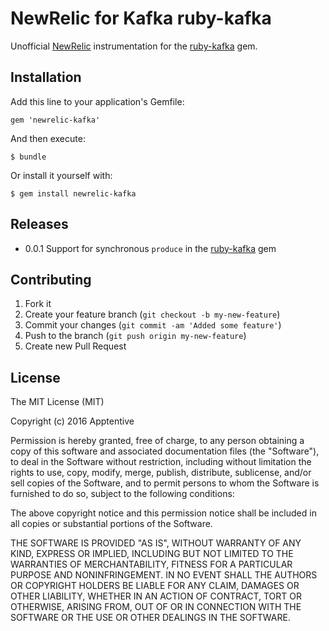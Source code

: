 # NewRelic for Kafka ruby-kafka

Unofficial [NewRelic](http://newrelic.com/) instrumentation for the
[ruby-kafka](https://github.com/zendesk/ruby-kafka) gem.

## Installation

Add this line to your application's Gemfile:

    gem 'newrelic-kafka'

And then execute:

    $ bundle

Or install it yourself with:

    $ gem install newrelic-kafka

## Releases
* 0.0.1 Support for synchronous `produce` in the [ruby-kafka](https://github.com/zendesk/ruby-kafka) gem

## Contributing

1. Fork it
2. Create your feature branch (`git checkout -b my-new-feature`)
3. Commit your changes (`git commit -am 'Added some feature'`)
4. Push to the branch (`git push origin my-new-feature`)
5. Create new Pull Request

## License

The MIT License (MIT)

Copyright (c) 2016 Apptentive

Permission is hereby granted, free of charge, to any person obtaining a copy of this software and associated documentation files (the "Software"), to deal in the Software without restriction, including without limitation the rights to use, copy, modify, merge, publish, distribute, sublicense, and/or sell copies of the Software, and to permit persons to whom the Software is furnished to do so, subject to the following conditions:

The above copyright notice and this permission notice shall be included in all copies or substantial portions of the Software.

THE SOFTWARE IS PROVIDED "AS IS", WITHOUT WARRANTY OF ANY KIND, EXPRESS OR IMPLIED, INCLUDING BUT NOT LIMITED TO THE WARRANTIES OF MERCHANTABILITY, FITNESS FOR A PARTICULAR PURPOSE AND NONINFRINGEMENT. IN NO EVENT SHALL THE AUTHORS OR COPYRIGHT HOLDERS BE LIABLE FOR ANY CLAIM, DAMAGES OR OTHER LIABILITY, WHETHER IN AN ACTION OF CONTRACT, TORT OR OTHERWISE, ARISING FROM, OUT OF OR IN CONNECTION WITH THE SOFTWARE OR THE USE OR OTHER DEALINGS IN THE SOFTWARE.
